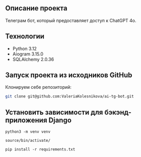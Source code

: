 ## Описание проекта

Телеграм бот, который предоставляет доступ к ChatGPT 4o. 

## Технологии

- Python 3.12
- Aiogram 3.15.0
- SQLAlchemy 2.0.36



## Запуск проекта из исходников GitHub

Клонируем себе репозиторий: 

```bash 
git clone git@github.com:ValeriaKolesnikova/ai-tg-bot.git
```

## Установить зависимости для бэкэнд-приложения Django

```
python3 -m venv venv
```

```
source/bin/activate/
```

```
pip install -r requirements.txt
